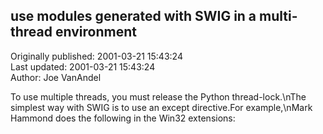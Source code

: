 ## use modules generated with SWIG in a multi-thread environment  
Originally published: 2001-03-21 15:43:24  
Last updated: 2001-03-21 15:43:24  
Author: Joe VanAndel  
  
To use multiple threads, you must release the Python thread-lock.\nThe simplest way with SWIG is to use an except directive.For example,\nMark Hammond does the following in the Win32 extensions: